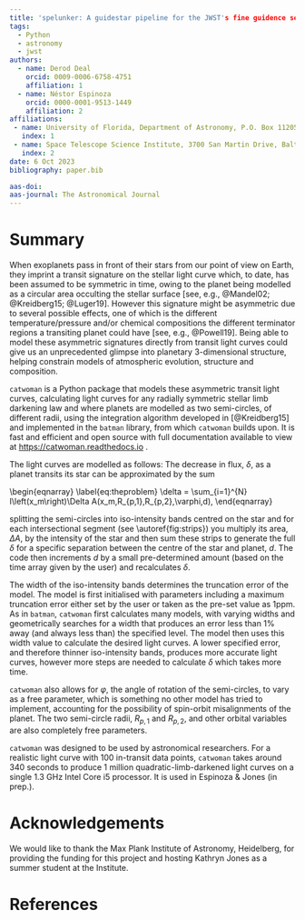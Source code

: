 ```yaml
---
title: 'spelunker: A guidestar pipeline for the JWST's fine guidence sensor ('
tags:
  - Python
  - astronomy
  - jwst
authors:
  - name: Derod Deal
    orcid: 0009-0006-6758-4751
    affiliation: 1
  - name: Néstor Espinoza
    orcid: 0000-0001-9513-1449
    affiliation: 2
affiliations:
 - name: University of Florida, Department of Astronomy, P.O. Box 112055, Gainesville, FL, USA
   index: 1
 - name: Space Telescope Science Institute, 3700 San Martin Drive, Baltimore, MD 21218, USA
   index: 2 
date: 6 Oct 2023
bibliography: paper.bib

aas-doi: 
aas-journal: The Astronomical Journal
---
```


# Summary

When exoplanets pass in front of their stars from our point of view on Earth, they imprint a transit signature on the stellar light curve which, to date, has been assumed to be symmetric in time, owing to the planet being modelled as a circular area occulting the stellar surface [see, e.g., @Mandel02; @Kreidberg15; @Luger19]. However this signature might be asymmetric due to several possible effects, one of which is the different temperature/pressure and/or chemical compositions the different terminator regions a transiting planet could have [see, e.g., @Powell19]. Being able to model these asymmetric signatures directly from transit light curves could give us an unprecedented glimpse into planetary 3-dimensional structure, helping constrain models of atmospheric evolution, structure and composition.

``catwoman`` is a Python package that models these asymmetric transit light curves, calculating light curves for any radially symmetric stellar limb darkening law and where planets are modelled as two semi-circles, of different radii, using the integration algorithm developed in [@Kreidberg15] and implemented in the ``batman`` library, from which ``catwoman`` builds upon. It is fast and efficient and open source with full documentation available to view at https://catwoman.readthedocs.io .
     
The light curves are modelled as follows: The decrease in flux, $\delta$, as a planet transits its star can be approximated by the sum 

\begin{eqnarray}
\label{eq:theproblem}
\delta = \sum_{i=1}^{N} I\left(x_m\right)\Delta A(x_m,R_{p,1},R_{p,2},\varphi,d),
\end{eqnarray}

splitting the semi-circles into iso-intensity bands centred on the star and for each intersectional segment (see \autoref{fig:strips}) you multiply its area, $\Delta A$, by the intensity of the star and then sum these strips to generate the full $\delta$ for a specific separation between the centre of the star and planet, $d$. The code then increments $d$ by a small pre-determined amount (based on the time array given by the user) and recalculates $\delta$.

<!-- ![Diagram of the geometric configuration during transit of two stacked semi-circles (one of radius $R_{p,1}$, and another of radius $R_{p,2}$) that model the different limbs of an exoplanet transiting in front of a star. The area of the star has been divided in different sections of radius $x_i$ (dashed circles) --- between each subsequent section, the star is assumed to have a radially symmetric intensity profile (e.g., blue band between $x_{i-1}$ and $x_i$ above). In order to obtain the light curve, the challenge is to calculate the sum of the intersectional areas between a given iso-intensity band and the semi-circles, $\Delta A$ (blue band with dashed grey lines). Note the stacked semi-circles are inclined by an angle $\varphi$ with respect to the planetary orbital motion.\label{fig:strips}](strips.png) -->

The width of the iso-intensity bands determines the truncation error of the model. The model is first initialised with parameters including a maximum truncation error either set by the user or taken as the pre-set value as 1ppm. As in ``batman``, ``catwoman`` first calculates many models, with varying widths and geometrically searches for a width that produces an error less than 1% away (and always less than) the specified level. The model then uses this width value to calculate the desired light curves. A lower specified error, and therefore thinner iso-intensity bands, produces more accurate light curves, however more steps are needed to calculate $\delta$ which takes more time.  

``catwoman`` also allows for $\varphi$, the angle of rotation of the semi-circles, to vary as a free parameter, which is something no other model has tried to implement, accounting for the possibility of spin-orbit misalignments of the planet. The two semi-circle radii, $R_{p,1}$ and $R_{p,2}$, and other orbital variables are also completely free parameters.

``catwoman`` was designed to be used by astronomical researchers. For a realistic light curve with 100 in-transit data points, ``catwoman`` takes around 340 seconds to produce 1 million quadratic-limb-darkened light curves on a single 1.3 GHz Intel Core i5 processor. It is used in Espinoza & Jones (in prep.).

# Acknowledgements
We would like to thank the Max Plank Institute of Astronomy, Heidelberg, for providing the funding for this project and hosting Kathryn Jones as a summer student at the Institute. 

# References
